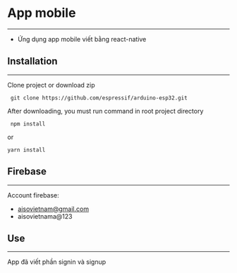 # App mobile 
***
* Ứng dụng app mobile viết bằng react-native

## Installation
***
Clone project or download zip

``` slim
 git clone https://github.com/espressif/arduino-esp32.git
```
After downloading, you must run command in root project directory
``` slim
 npm install
```
or
``` slim
yarn install
```

## Firebase
***

Account firebase:
* aisovietnam@gmail.com
* aisovietnama@123



## Use
***
App đã viết phần signin và signup
